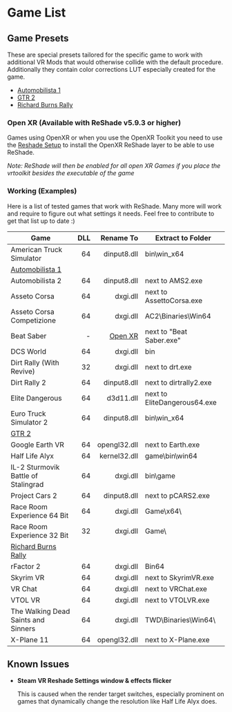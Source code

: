 ﻿---
---

Game List
=======

## Game Presets
These are special presets tailored for the specific game to work with additional VR Mods that would otherwise collide with the default procedure.
Additionally they contain color corrections LUT especially created for the game.

- [Automobilista 1](https://www.racedepartment.com/downloads/retrolux-reshade-automobilista.30742/)
- [GTR 2](https://www.racedepartment.com/downloads/retrolux-reshade-gtr2.42342/)
- [Richard Burns Rally](https://www.racedepartment.com/threads/reshade-preset-for-rbr.166023/)

### Open XR (Available with ReShade v5.9.3 or higher)
Games using OpenXR or when you use the OpenXR Toolkit you need to use the [Reshade Setup](https://github.com/retroluxfilm/reshade-vrtoolkit/releases/download/v1.1.0/ReShade.Setup_5.9.3-preview.exe) to
install the OpenXR ReShade layer to be able to use ReShade. 

*Note: ReShade will then be enabled for all open XR Games if you place the vrtoolkit besides the executable of the game*

### Working (Examples)
Here is a list of tested games that work with ReShade.
Many more will work and require to figure out what settings it needs.
Feel free to contribute to get that list up to date :)

| Game                                | DLL |       Rename To | Extract to Folder            |
| ----------------------------------- |----:|----------------:|------------------------------|
| American Truck Simulator            |  64 |     dinput8.dll | bin\win_x64                  |
| [Automobilista 1](https://www.racedepartment.com/downloads/retrolux-reshade-automobilista.30742/)         |
| Automobilista 2                     |  64 |     dinput8.dll | next to AMS2.exe             |
| Asseto Corsa                        |  64 |        dxgi.dll | next to AssettoCorsa.exe     |
| Asseto Corsa Competizione           |  64 |        dxgi.dll | AC2\Binaries\Win64           |
| Beat Saber                          |   - | [Open XR]() | next to "Beat Saber.exe"     |
| DCS World                           |  64 |        dxgi.dll | bin                          |
| Dirt Rally (With Revive)            |  32 |        dxgi.dll | next to drt.exe              |
| Dirt Rally 2                        |  64 |     dinput8.dll | next to dirtrally2.exe       |
| Elite Dangerous                     |  64 |       d3d11.dll | next to EliteDangerous64.exe |
| Euro Truck Simulator 2              |  64 |     dinput8.dll | bin\win_x64                  |
| [GTR 2](https://www.racedepartment.com/downloads/retrolux-reshade-gtr2.42342/) |
| Google Earth VR                     |  64 |    opengl32.dll | next to Earth.exe            |
| Half Life Alyx                      |  64 |    kernel32.dll | game\bin\win64               |
| IL-2 Sturmovik Battle of Stalingrad |  64 |        dxgi.dll | bin\game                     |
| Project Cars 2                      |  64 |     dinput8.dll | next to pCARS2.exe           |
| Race Room Experience 64 Bit         |  64 |        dxgi.dll | Game\x64\                    |    
| Race Room Experience 32 Bit         |  32 |        dxgi.dll | Game\                        |
| [Richard Burns Rally](https://www.racedepartment.com/threads/reshade-preset-for-rbr.166023/) 
| rFactor 2                           |  64 |        dxgi.dll | Bin64                        |
| Skyrim VR                           |  64 |        dxgi.dll | next to SkyrimVR.exe         |
| VR Chat                             |  64 |        dxgi.dll | next to VRChat.exe           |
| VTOL VR                             |  64 |        dxgi.dll | next to VTOLVR.exe           |
| The Walking Dead Saints and Sinners |  64 |        dxgi.dll | TWD\Binaries\Win64\          |
| X-Plane 11                          |  64 |    opengl32.dll | next to X-Plane.exe          |

## Known Issues

- **Steam VR Reshade Settings window & effects flicker**

  This is caused when the render target switches, especially prominent on games that dynamically
  change the resolution like Half Life Alyx does.
